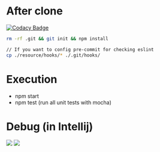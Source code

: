 # After clone

[![Codacy Badge](https://api.codacy.com/project/badge/Grade/8736787be5874d70b645cbc63f4b88c6)](https://app.codacy.com/app/jadenjack/signaling-server?utm_source=github.com&utm_medium=referral&utm_content=jadenjack/signaling-server&utm_campaign=Badge_Grade_Settings)

```zsh
rm -rf .git && git init && npm install

// If you want to config pre-commit for checking eslint
cp ./resource/hooks/* ./.git/hooks/
```

# Execution
* npm start
* npm test (run all unit tests with mocha)

# Debug (in Intellij)
![](./resource/debug_start.jpg)
![](./resource/debug_test.jpg)

